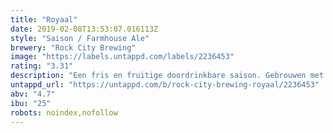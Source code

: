 ```yaml
---
title: "Royaal"
date: 2019-02-08T13:53:07.016113Z
style: "Saison / Farmhouse Ale"
brewery: "Rock City Brewing"
image: "https://labels.untappd.com/labels/2236453"
rating: "3.31"
description: "Een fris en fruitige doordrinkbare saison. Gebrouwen met rogge voor een stoere punch"
untappd_url: "https://untappd.com/b/rock-city-brewing-royaal/2236453"
abv: "4.7"
ibu: "25"
robots: noindex,nofollow
---
```

